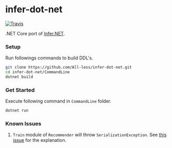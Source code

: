 # infer-dot-net

[![Travis](https://img.shields.io/travis/All-less/infer-dot-net.svg?style=flat)]()

.NET Core port of [Infer.NET](http://research.microsoft.com/infernet).

### Setup

Run followings commands to build DDL's.

```bash
git clone https://github.com/All-less/infer-dot-net.git
cd infer-dot-net/CommandLine
dotnet build
```

### Get Started

Execute following command in `CommandLine` folder.

```bash
dotnet run
```

### Known Issues

1. `Train` module of `Recommender` will throw `SerializationException`. See [this issue](https://github.com/dotnet/corefx/issues/23213) for the explanation.
